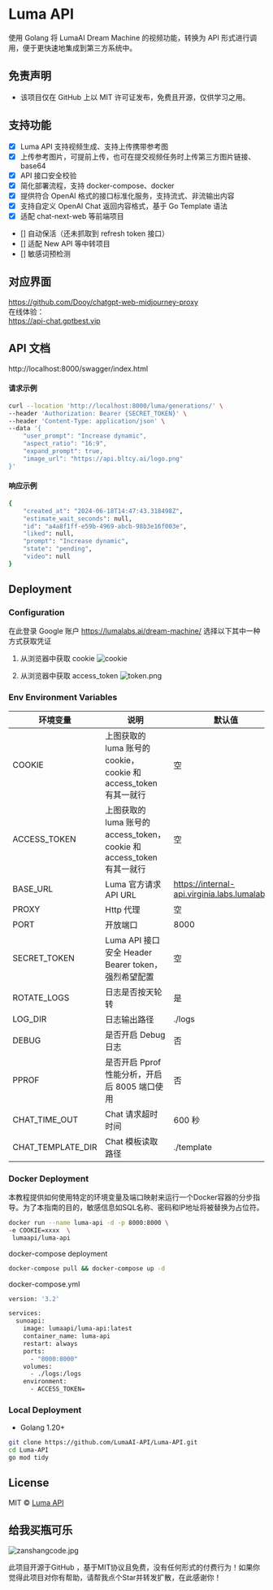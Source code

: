 ﻿#  Luma API
使用 Golang 将 LumaAI Dream Machine 的视频功能，转换为 API 形式进行调用，便于更快速地集成到第三方系统中。

## 免责声明
- 该项目仅在 GitHub 上以 MIT 许可证发布，免费且开源，仅供学习之用。

## 支持功能
- [x] Luma API 支持视频生成、支持上传携带参考图
- [x] 上传参考图片，可提前上传，也可在提交视频任务时上传第三方图片链接、base64 
- [x] API 接口安全校验
- [x] 简化部署流程，支持 docker-compose、docker
- [x] 提供符合 OpenAI 格式的接口标准化服务，支持流式、非流输出内容
- [x] 支持自定义 OpenAI Chat 返回内容格式，基于 Go Template 语法
- [x] 适配 chat-next-web 等前端项目
- [] 自动保活（还未抓取到 refresh token 接口）
- [] 适配 New API 等中转项目
- [] 敏感词预检测

## 对应界面
https://github.com/Dooy/chatgpt-web-midjourney-proxy  
在线体验：    
https://api-chat.gptbest.vip

## API 文档

http://localhost:8000/swagger/index.html

#### 请求示例
```bash
curl --location 'http://localhost:8000/luma/generations/' \
--header 'Authorization: Bearer {SECRET_TOKEN}' \
--header 'Content-Type: application/json' \
--data '{
    "user_prompt": "Increase dynamic",
    "aspect_ratio": "16:9",
    "expand_prompt": true,
    "image_url": "https://api.bltcy.ai/logo.png" 
}'
```

#### 响应示例
```bash
{
    "created_at": "2024-06-18T14:47:43.318498Z",
    "estimate_wait_seconds": null,
    "id": "a4a8f1ff-e59b-4969-abcb-98b3e16f003e",
    "liked": null,
    "prompt": "Increase dynamic",
    "state": "pending",
    "video": null
}
```

## Deployment

### Configuration
在此登录 Google 账户 https://lumalabs.ai/dream-machine/
选择以下其中一种方式获取凭证
1. 从浏览器中获取 cookie
![cookie](./docs/images/cookie.jpg)

2. 从浏览器中获取 access_token 
![token.png](./docs/images/token.png)

### Env Environment Variables
| 环境变量 | 说明                                                       | 默认值                        |
| --- |----------------------------------------------------------|----------------------------|
| COOKIE | 上图获取的 luma 账号的 cookie， cookie 和 access_token 有其一就行       | 空                          | 
| ACCESS_TOKEN | 上图获取的 luma 账号的 access_token， cookie 和 access_token 有其一就行 | 空                          | 
| BASE_URL | Luma 官方请求 API URL<br/>                                   | https://internal-api.virginia.labs.lumalabs.ai | 
| PROXY | Http 代理                                                  | 空                          | 
| PORT | 开放端口                                                     | 8000                       | 
| SECRET_TOKEN | Luma API 接口安全 Header Bearer token，强烈希望配置                 |  空                        |
| ROTATE_LOGS | 日志是否按天轮转                                                 | 是                          | 
| LOG_DIR | 日志输出路径                                                   | ./logs                     | 
| DEBUG | 是否开启 Debug 日志                                            | 否                          | 
| PPROF | 是否开启 Pprof 性能分析，开启后 8005 端口使用                            | 否                          |
| CHAT_TIME_OUT | Chat 请求超时时间                                              | 600 秒                      |
| CHAT_TEMPLATE_DIR | Chat 模板读取路径                                              | ./template                 |

### Docker Deployment
本教程提供如何使用特定的环境变量及端口映射来运行一个Docker容器的分步指导。为了本指南的目的，敏感信息如SQL名称、密码和IP地址将被替换为占位符。

```bash
docker run --name luma-api -d -p 8000:8000 \
-e COOKIE=xxxx  \
 lumaapi/luma-api
```

docker-compose deployment
```bash
docker-compose pull && docker-compose up -d
```

docker-compose.yml
```bash
version: '3.2'

services:
  sunoapi:
    image: lumaapi/luma-api:latest
    container_name: luma-api
    restart: always
    ports:
      - "8000:8000"
    volumes:
      - ./logs:/logs
    environment:
      - ACCESS_TOKEN=
```

### Local Deployment
- Golang 1.20+

```bash
git clone https://github.com/LumaAI-API/Luma-API.git
cd Luma-API
go mod tidy
```


## License
MIT © [Luma API](./license)


## 给我买瓶可乐
![zanshangcode.jpg](./docs/images/zanshangcode.jpg)

此项目开源于GitHub ，基于MIT协议且免费，没有任何形式的付费行为！如果你觉得此项目对你有帮助，请帮我点个Star并转发扩散，在此感谢你！
